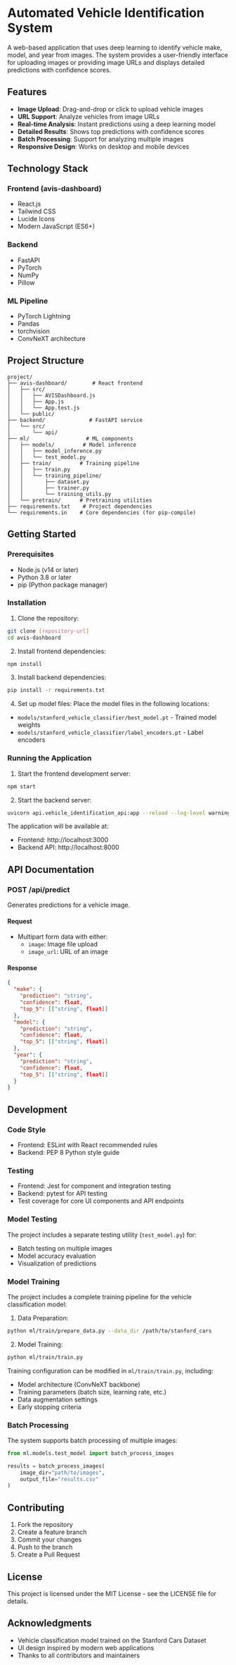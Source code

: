 # Automated Vehicle Identification System

A web-based application that uses deep learning to identify vehicle make, model, and year from images. The system provides a user-friendly interface for uploading images or providing image URLs and displays detailed predictions with confidence scores.

## Features

- **Image Upload**: Drag-and-drop or click to upload vehicle images
- **URL Support**: Analyze vehicles from image URLs
- **Real-time Analysis**: Instant predictions using a deep learning model
- **Detailed Results**: Shows top predictions with confidence scores
- **Batch Processing**: Support for analyzing multiple images
- **Responsive Design**: Works on desktop and mobile devices

## Technology Stack

### Frontend (avis-dashboard)
- React.js
- Tailwind CSS
- Lucide Icons
- Modern JavaScript (ES6+)

### Backend
- FastAPI
- PyTorch
- NumPy
- Pillow

### ML Pipeline
- PyTorch Lightning
- Pandas
- torchvision
- ConvNeXT architecture

## Project Structure

```
project/
├── avis-dashboard/        # React frontend
│   ├── src/
│   │   ├── AVISDashboard.js
│   │   ├── App.js
│   │   └── App.test.js
│   └── public/
├── backend/              # FastAPI service
│   └── src/
│       └── api/
├── ml/                  # ML components
│   ├── models/         # Model inference
│   │   ├── model_inference.py
│   │   └── test_model.py
│   ├── train/         # Training pipeline
│   │   ├── train.py
│   │   └── training_pipeline/
│   │       ├── dataset.py
│   │       ├── trainer.py
│   │       └── training_utils.py
│   └── pretrain/      # Pretraining utilities
├── requirements.txt    # Project dependencies
└── requirements.in    # Core dependencies (for pip-compile)
```

## Getting Started

### Prerequisites
- Node.js (v14 or later)
- Python 3.8 or later
- pip (Python package manager)

### Installation

1. Clone the repository:
```bash
git clone [repository-url]
cd avis-dashboard
```

2. Install frontend dependencies:
```bash
npm install
```

3. Install backend dependencies:
```bash
pip install -r requirements.txt
```

4. Set up model files:
Place the model files in the following locations:
- `models/stanford_vehicle_classifier/best_model.pt` - Trained model weights
- `models/stanford_vehicle_classifier/label_encoders.pt` - Label encoders

### Running the Application

1. Start the frontend development server:
```bash
npm start
```

2. Start the backend server:
```bash
uvicorn api.vehicle_identification_api:app --reload --log-level warning
```

The application will be available at:
- Frontend: http://localhost:3000
- Backend API: http://localhost:8000

## API Documentation

### POST /api/predict
Generates predictions for a vehicle image.

#### Request
- Multipart form data with either:
  - `image`: Image file upload
  - `image_url`: URL of an image

#### Response
```json
{
  "make": {
    "prediction": "string",
    "confidence": float,
    "top_5": [["string", float]]
  },
  "model": {
    "prediction": "string",
    "confidence": float,
    "top_5": [["string", float]]
  },
  "year": {
    "prediction": "string",
    "confidence": float,
    "top_5": [["string", float]]
  }
}
```

## Development

### Code Style
- Frontend: ESLint with React recommended rules
- Backend: PEP 8 Python style guide

### Testing
- Frontend: Jest for component and integration testing
- Backend: pytest for API testing
- Test coverage for core UI components and API endpoints

### Model Testing
The project includes a separate testing utility (`test_model.py`) for:
- Batch testing on multiple images
- Model accuracy evaluation
- Visualization of predictions

### Model Training

The project includes a complete training pipeline for the vehicle classification model:

1. Data Preparation:
```bash
python ml/train/prepare_data.py --data_dir /path/to/stanford_cars
```

2. Model Training:
```bash
python ml/train/train.py
```

Training configuration can be modified in `ml/train/train.py`, including:
- Model architecture (ConvNeXT backbone)
- Training parameters (batch size, learning rate, etc.)
- Data augmentation settings
- Early stopping criteria

### Batch Processing

The system supports batch processing of multiple images:

```python
from ml.models.test_model import batch_process_images

results = batch_process_images(
    image_dir="path/to/images",
    output_file="results.csv"
)
```

## Contributing

1. Fork the repository
2. Create a feature branch
3. Commit your changes
4. Push to the branch
5. Create a Pull Request

## License

This project is licensed under the MIT License - see the LICENSE file for details.

## Acknowledgments

- Vehicle classification model trained on the Stanford Cars Dataset
- UI design inspired by modern web applications
- Thanks to all contributors and maintainers
